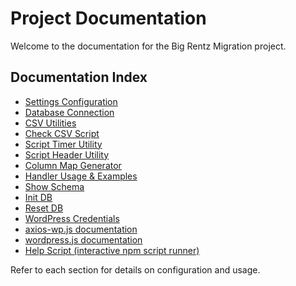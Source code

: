 # Project Documentation

Welcome to the documentation for the Big Rentz Migration project.



## Documentation Index
- [Settings Configuration](./settings.md)
- [Database Connection](./db.md)
- [CSV Utilities](./csv-utils.md)
- [Check CSV Script](./check-csv.md)
- [Script Timer Utility](./script-timer.md)
- [Script Header Utility](./script-header.md)
- [Column Map Generator](./column-map-generator.md)
- [Handler Usage & Examples](./handlers-docs.md)
- [Show Schema](./show-schema.md)
- [Init DB](./init-db.md)
- [Reset DB](./reset-db.md)
- [WordPress Credentials](../README.md#how-to-get-your-wordpress-credentials)
- [axios-wp.js documentation](./axios-wp.md)
- [wordpress.js documentation](./wordpress.md)
- [Help Script (interactive npm script runner)](./help-script.md)

Refer to each section for details on configuration and usage.
